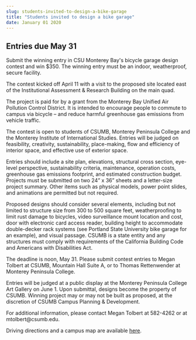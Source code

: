 ```yaml
---
slug: students-invited-to-design-a-bike-garage
title: "Students invited to design a bike garage"
date: January 01 2020
---
```


<h2>Entries due May 31</h2><p>Submit the winning entry in CSU Monterey Bay's bicycle garage design contest and win $350. The winning entry must be an indoor, weatherproof, secure facility.
</p><p>The contest kicked off  April 11 with a visit to the proposed site located east of the Institutional Assessment &amp; Research Building on the main quad.
</p><p>The project is paid for by a grant from the Monterey Bay Unified Air Pollution Control District. It is intended to encourage people to commute to campus via bicycle – and reduce harmful greenhouse gas emissions from vehicle traffic.
</p><p>The contest is open to students of CSUMB, Monterey Peninsula College and the Monterey Institute of International Studies.  Entries will be judged on feasibility, creativity, sustainability, place-making, flow and efficiency of interior space, and effective use of exterior space. 
</p><p>Entries should include a site plan, elevations, structural cross section, eye-level perspective, sustainability criteria, maintenance, operation costs, greenhouse gas emissions footprint, and estimated construction budget. Projects must be submitted on two  24” x 36” sheets and a letter-size project summary. Other items such as physical models, power point slides, and animations are permitted but not required.
</p><p>Proposed designs should consider several elements, including but not limited to structure size from 300 to 500 square feet, weatherproofing to limit rust damage to bicycles, video surveillance mount location and cost, door with electronic card access reader, building height to accommodate double-decker rack systems (see Portland State University bike garage for an example), and visual passage. CSUMB is a state entity and any structures must comply with requirements of the California Building Code and Americans with Disabilities Act.
</p><p>The deadline is noon, May 31. Please submit contest entries to Megan Tolbert at CSUMB, Mountain Hall Suite A, or to Thomas Rettenwender at Monterey Peninsula College.
</p><p>Entries will be judged at a public display at the Monterey Peninsula College Art Gallery on June 1. Upon submittal, designs become the property of CSUMB. Winning project may or may not be built as proposed, at the discretion of CSUMB Campus Planning &amp; Development.
</p><p>For additional information, please contact Megan Tolbert at 582-4262 or at mtolbert@csumb.edu. 
</p><p>Driving directions and a campus map are available <a href="http://csumb.edu/map">here</a>.
</p>
